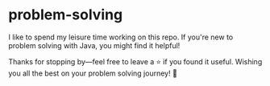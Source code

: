 # problem-solving
I like to spend my leisure time working on this repo. If you're new to problem solving with Java, you might find it helpful!

Thanks for stopping by—feel free to leave a ⭐ if you found it useful. Wishing you all the best on your problem solving journey! 🚀
